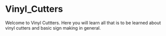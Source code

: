 # Vinyl_Cutters
 Welcome to Vinyl Cuttters. Here you will learn all that is to be learned about vinyl cutters and basic sign making in general.
